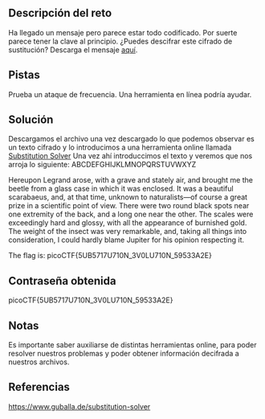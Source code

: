 ## Descripción del reto
Ha llegado un mensaje pero parece estar todo codificado. Por suerte parece tener la clave al principio. ¿Puedes descifrar este cifrado de sustitución?
Descarga el mensaje [aquí](https://artifacts.picoctf.net/c/152/message.txt).
## Pistas 
Prueba un ataque de frecuencia. Una herramienta en línea podría ayudar.
## Solución 
Descargamos el archivo una vez descargado lo que podemos observar es un texto cifrado y lo introducimos a una herramienta online llamada [Substitution Solver](https://www.guballa.de/substitution-solver)
Una vez ahí introduccimos el texto y veremos que nos arroja lo siguiente: 
ABCDEFGHIJKLMNOPQRSTUVWXYZ 

Hereupon Legrand arose, with a grave and stately air, and brought me the beetle
from a glass case in which it was enclosed. It was a beautiful scarabaeus, and, at
that time, unknown to naturalists—of course a great prize in a scientific point
of view. There were two round black spots near one extremity of the back, and a
long one near the other. The scales were exceedingly hard and glossy, with all the
appearance of burnished gold. The weight of the insect was very remarkable, and,
taking all things into consideration, I could hardly blame Jupiter for his opinion
respecting it.

The flag is: picoCTF{5UB5717U710N_3V0LU710N_59533A2E}   


## Contraseña obtenida 
picoCTF{5UB5717U710N_3V0LU710N_59533A2E}   

## Notas 
Es importante saber auxiliarse de distintas herramientas online, para poder resolver nuestros problemas y poder obtener información decifrada a nuestros archivos.
## Referencias 
https://www.guballa.de/substitution-solver